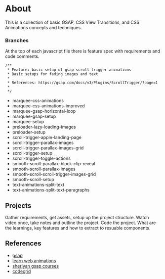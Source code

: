 # About

This is a collection of basic GSAP, CSS View Transitions, and CSS Animations concepts and techniques.


### Branches

At the top of each javascript file there is feature spec with requirements and code comments.


```
/**
 * Feature: basic setup of gsap scroll trigger animations
 * Basic setups for fading images and text
 * 
 * References: https://gsap.com/docs/v3/Plugins/ScrollTrigger/?page=1
 * 
 */
```


-  marquee-css-animations
-  marquee-css-animations-improved
-  marquee-gsap-horizontal-loop
-  marquee-gsap-setup
-  marquee-setup
-  preloader-lazy-loading-images
-  preloader-setup
-  scroll-trigger-apple-landing-page
-  scroll-trigger-parallax-images
-  scroll-trigger-parallax-images-grid
-  scroll-trigger-setup
-  scroll-trigger-toggle-actions
-  smooth-scroll-parallax-block-clip-reveal
-  smooth-scroll-parallax-images
-  smooth-scroll-scroll-trigger-images-grid
-  smooth-scroll-setup
-  text-animations-split-text
-  text-animations-split-text-paragraphs


## Projects

Gather requirements, get assets, setup up the project structure.
Watch video once, take notes and outline the project.
Code the project.
What are the learnings, key features and how to extract to resuable components.


## References

- [gsap](https://gsap.com/docs/v3/)
- [learn web animations](https://vwlab.io/products/web-animations)
- [sheriyan gsap courses](https://www.youtube.com/playlist?list=PLbtI3_MArDOnIIJxB6xFtpnhM0wTwz0x6)
- [codegrid](https://www.youtube.com/@codegrid)




